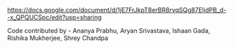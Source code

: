 https://docs.google.com/document/d/1jE7FrJkpT8erBR8rvqSQg87EljdPB_d--x_QPQUCSpc/edit?usp=sharing




Code contributed by - Ananya Prabhu, Aryan Srivastava, Ishaan Gada, Rishika Mukherjee, Shrey Chandpa 
